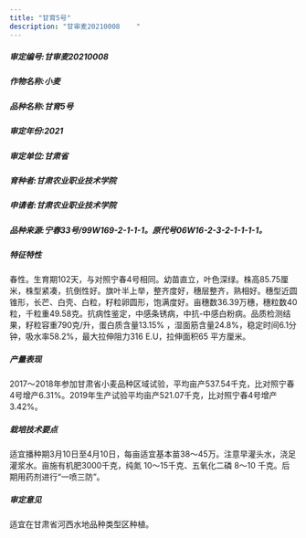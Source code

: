 ```yaml
---
title: "甘育5号"
description: "甘审麦20210008	 "
---
```

##### 审定编号:甘审麦20210008	 

##### 作物名称:小麦

##### 品种名称:甘育5号

##### 审定年份:2021

##### 审定单位:甘肃省

##### 育种者:甘肃农业职业技术学院

##### 申请者:甘肃农业职业技术学院

##### 品种来源:宁春33号/99W169-2-1-1-1。原代号06W16-2-3-2-1-1-1-1。 

##### 特征特性
春性。生育期102天，与对照宁春4号相同。幼苗直立，叶色深绿。株高85.75厘米，株型紧凑，抗倒性好。旗叶半上举，整齐度好，穗层整齐，熟相好。穗型近圆锥形，长芒、白壳、白粒，籽粒卵圆形，饱满度好。亩穗数36.39万穗，穗粒数40粒，千粒重49.58克。抗病性鉴定，中感条锈病，中抗-中感白粉病。品质检测结果，籽粒容重790克/升，蛋白质含量13.15% ，湿面筋含量24.8%，稳定时间6.1分钟，吸水率58.2%，最大拉伸阻力316 E.U，拉伸面积65 平方厘米。

##### 产量表现
2017～2018年参加甘肃省小麦品种区域试验，平均亩产537.54千克，比对照宁春4号增产6.31%。2019年生产试验平均亩产521.07千克，比对照宁春4号增产3.42%。

##### 栽培技术要点
适宜播种期3月10日至4月10日，每亩适宜基本苗38～45万。注意早灌头水，浇足灌浆水。亩施有机肥3000千克，纯氮 10～15千克、五氧化二磷 8～10 千克。后期用药剂进行“一喷三防”。

##### 审定意见
适宜在甘肃省河西水地品种类型区种植。
